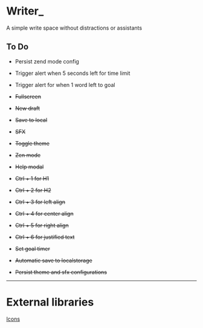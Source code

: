 Writer_
====================
A simple write space without distractions or assistants

## To Do

- Persist zend mode config
- Trigger alert when 5 seconds left for time limit  
- Trigger alert for when 1 word left to goal  


- ~~Fullscreen~~  
- ~~New draft~~  
- ~~Save to local~~  
- ~~SFX~~  
- ~~Toggle theme~~  
- ~~Zen mode~~  
- ~~Help modal~~  
- ~~Ctrl + 1 for H1~~  
- ~~Ctrl + 2 for H2~~  
- ~~Ctrl + 3 for left align~~  
- ~~Ctrl + 4 for center align~~  
- ~~Ctrl + 5 for right align~~  
- ~~Ctrl + 6 for justified text~~  
- ~~Set goal timer~~  
- ~~Automatic save to localstorage~~  
- ~~Persist theme and sfx configurations~~  

---
# External libraries
[Icons](https://marella.github.io/material-design-icons/demo/font/#outlined)
